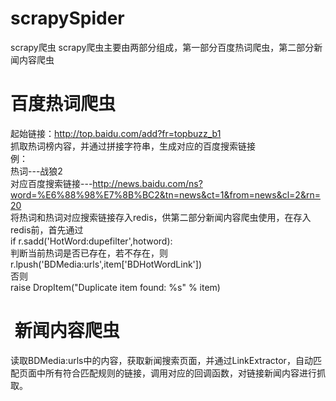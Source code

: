 # scrapySpider
scrapy爬虫
scrapy爬虫主要由两部分组成，第一部分百度热词爬虫，第二部分新闻内容爬虫
#  百度热词爬虫
起始链接：http://top.baidu.com/add?fr=topbuzz_b1   <br/>
抓取热词榜内容，并通过拼接字符串，生成对应的百度搜索链接  <br/>
例：  <br/>
热词---战狼2   <br/>
对应百度搜索链接---http://news.baidu.com/ns?word=%E6%88%98%E7%8B%BC2&tn=news&ct=1&from=news&cl=2&rn=20    <br/>
将热词和热词对应搜索链接存入redis，供第二部分新闻内容爬虫使用，在存入redis前，首先通过   <br/>
if r.sadd('HotWord:dupefilter',hotword):    <br/>
判断当前热词是否已存在，若不存在，则  <br/>
r.lpush('BDMedia:urls',item['BDHotWordLink'])   <br/>
否则   <br/>
raise DropItem("Duplicate item found: %s" % item)    <br/>

#  新闻内容爬虫
读取BDMedia:urls中的内容，获取新闻搜索页面，并通过LinkExtractor，自动匹配页面中所有符合匹配规则的链接，调用对应的回调函数，对链接新闻内容进行抓取。
